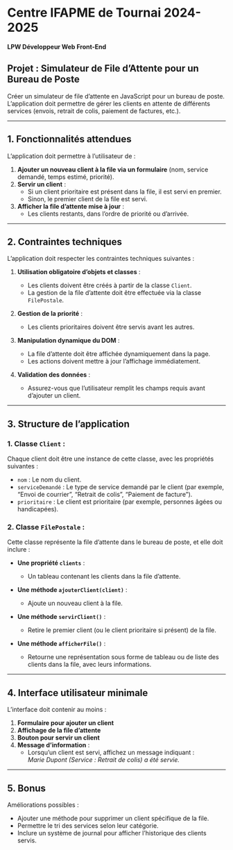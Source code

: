 # Centre IFAPME de Tournai 2024-2025  
**LPW Développeur Web Front-End**  

## Projet : Simulateur de File d’Attente pour un Bureau de Poste  

Créer un simulateur de file d’attente en JavaScript pour un bureau de poste. L’application doit permettre de gérer les clients en attente de différents services (envois, retrait de colis, paiement de factures, etc.).

---

## 1. Fonctionnalités attendues  

L’application doit permettre à l’utilisateur de :  

1. **Ajouter un nouveau client à la file via un formulaire** (nom, service demandé, temps estimé, priorité).  
2. **Servir un client** :  
   - Si un client prioritaire est présent dans la file, il est servi en premier.  
   - Sinon, le premier client de la file est servi.  
3. **Afficher la file d’attente mise à jour** :  
   - Les clients restants, dans l’ordre de priorité ou d’arrivée.  

---

## 2. Contraintes techniques  

L’application doit respecter les contraintes techniques suivantes :  

1. **Utilisation obligatoire d’objets et classes** :  
   - Les clients doivent être créés à partir de la classe `Client`.  
   - La gestion de la file d’attente doit être effectuée via la classe `FilePostale`.  

2. **Gestion de la priorité** :  
   - Les clients prioritaires doivent être servis avant les autres.  

3. **Manipulation dynamique du DOM** :  
   - La file d’attente doit être affichée dynamiquement dans la page.  
   - Les actions doivent mettre à jour l’affichage immédiatement.  

4. **Validation des données** :  
   - Assurez-vous que l’utilisateur remplit les champs requis avant d’ajouter un client.  

---

## 3. Structure de l’application  

### 1. Classe `Client` :  
Chaque client doit être une instance de cette classe, avec les propriétés suivantes :  

- `nom` : Le nom du client.  
- `serviceDemandé` : Le type de service demandé par le client (par exemple, “Envoi de courrier”, “Retrait de colis”, “Paiement de facture”).  
- `prioritaire` : Le client est prioritaire (par exemple, personnes âgées ou handicapées).  

### 2. Classe `FilePostale` :  
Cette classe représente la file d’attente dans le bureau de poste, et elle doit inclure :  

- **Une propriété `clients`** :  
  - Un tableau contenant les clients dans la file d’attente.  

- **Une méthode `ajouterClient(client)`** :  
  - Ajoute un nouveau client à la file.  

- **Une méthode `servirClient()`** :  
  - Retire le premier client (ou le client prioritaire si présent) de la file.  

- **Une méthode `afficherFile()`** :  
  - Retourne une représentation sous forme de tableau ou de liste des clients dans la file, avec leurs informations.  

---

## 4. Interface utilisateur minimale  

L’interface doit contenir au moins :  

1. **Formulaire pour ajouter un client**  
2. **Affichage de la file d’attente**  
3. **Bouton pour servir un client**  
4. **Message d’information** :  
   - Lorsqu’un client est servi, affichez un message indiquant :  
     _Marie Dupont (Service : Retrait de colis) a été servie._  

---

## 5. Bonus  

Améliorations possibles :  

- Ajouter une méthode pour supprimer un client spécifique de la file.  
- Permettre le tri des services selon leur catégorie.  
- Inclure un système de journal pour afficher l’historique des clients servis.  
